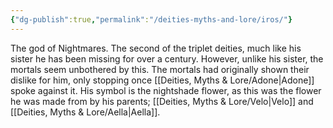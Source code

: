 ```yaml
---
{"dg-publish":true,"permalink":"/deities-myths-and-lore/iros/"}
---
```



The god of Nightmares. The second of the triplet deities, much like his sister he has been missing for over a century. However, unlike his sister, the mortals seem unbothered by this. The mortals had originally shown their dislike for him, only stopping once [[Deities, Myths & Lore/Adone\|Adone]] spoke against it. His symbol is the nightshade flower, as this was the flower he was made from by his parents; [[Deities, Myths & Lore/Velo\|Velo]] and [[Deities, Myths & Lore/Aella\|Aella]].

